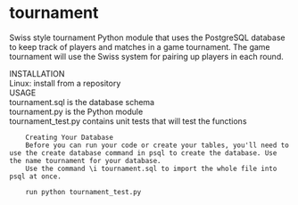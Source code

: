 # tournament
Swiss style tournament
Python module that uses the PostgreSQL database to keep track of players and matches in a game tournament.
The game tournament will use the Swiss system for pairing up players in each round.

INSTALLATION    
        Linux: install from a repository        
USAGE   
        tournament.sql is the database schema   
        tournament.py is the Python module      
        tournament_test.py contains unit tests that will test the functions     
        
        Creating Your Database
        Before you can run your code or create your tables, you'll need to use the create database command in psql to create the database. Use the name tournament for your database.  
        Use the command \i tournament.sql to import the whole file into psql at once.
        
        run python tournament_test.py
